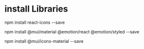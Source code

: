 # install Libraries
npm install react-icons --save

npm install @mui/material @emotion/react @emotion/styled --save

npm install @mui/icons-material --save